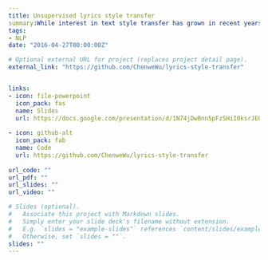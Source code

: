 ```yaml
---
title: Unsupervised lyrics style transfer
summary:While interest in text style transfer has grown in recent years, little work has addressed its potential applications to music. In this paper, we investigate an intriguing question: what would a lyric from a Taylor Swift song look like if it were written by Drake? And what would a Drake verse look like if it were penned by Taylor Swift? This problem is challenging, as both artist have distinct styles and there is no set of parallel corpora to translate between the two. Our work uses unsupervised text style transfer to address this problem and translates each artist’s lyrics into the other’s style. We consider a variety of approaches from recent literature that combine a sequence-to-sequence autoencoder (with or without attention) with either a classifier or discriminator. We evaluate these models on fluency, content preservation, and style, and find that a simple model that uses a non-attention autoencoder and an adversarial discriminator achieves the best results.
tags:
- NLP
date: "2016-04-27T00:00:00Z"

# Optional external URL for project (replaces project detail page).
external_link: "https://github.com/ChenweWu/lyrics-style-transfer"


links:
- icon: file-powerpoint
  icon_pack: fas
  name: Slides
  url: https://docs.google.com/presentation/d/1N74jDwBnn5pFzSHiI0ksrJE09a3h2z7FSyobjQ4gxz4/edit?usp=sharing
  
- icon: github-alt
  icon_pack: fab
  name: Code
  url: https://github.com/ChenweWu/lyrics-style-transfer
  
url_code: ""
url_pdf: ""
url_slides: ""
url_video: ""

# Slides (optional).
#   Associate this project with Markdown slides.
#   Simply enter your slide deck's filename without extension.
#   E.g. `slides = "example-slides"` references `content/slides/example-slides.md`.
#   Otherwise, set `slides = ""`.
slides: ""
---
```



